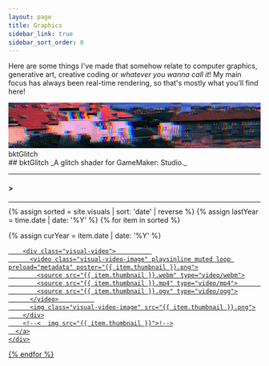 ```yaml
---
layout: page
title: Graphics
sidebar_link: true
sidebar_sort_order: 0
---
```

Here are some things I've made that somehow relate to computer graphics, generative art, creative coding or *whatever you wanna call it*! My main focus has always been real-time rendering, so that's mostly what you'll find here!
<div markdown="0">
<script>
  var charsTyped = 0;
  var titleDefault = "";
  var titleCurrent = "Loading stuff...";
  var titleTo = titleCurrent;
  var typeClock = 0;
  var typeUnderscoreOpacity = 0.0;
  var titleGlitchProbability = 0;
  String.prototype.replaceAt = function (index, replacement) {
    return this.substr(0, index) + replacement + this.substr(index + replacement.length);
  }
  
  function randChar() {
    return String.fromCharCode(33 + Math.round(Math.random() * 93));
  }

  function changeTitle(title) {
    titleGlitchProbability = 1;
    titleTo = title;
  }

  function visualTitleUpdate() {
    // * (titleTo == titleDefault || titleCurrent != titleTo)
    titleGlitchProbability = Math.max(0.1, titleGlitchProbability - .025);
    typeUnderscoreOpacity = (Math.sin(Date.now() * .02) * .5 + .5);
    if (Math.random() <= titleGlitchProbability) {
      titleCurrent = titleCurrent.replaceAt(Math.random() * titleCurrent.length, randChar());
      titleCurrent = titleCurrent.replaceAt(Math.random() * titleCurrent.length, randChar());
    }
    for (var j = 0; j < 1 + Math.round(Math.random() * 1.0); ++j) {
      if (titleCurrent.length < titleTo.length) {
        titleCurrent = titleCurrent + randChar();
      } else if (titleCurrent.length > titleTo.length) {
        titleCurrent = titleCurrent.substring(0, titleCurrent.length - 1);
      }

      for (var i = 0; i < Math.min(titleCurrent.length, titleTo.length); ++i) {
        if (titleTo[i] != titleCurrent[i] && Math.random() < .5) {
          titleCurrent = titleCurrent.replaceAt(i, titleTo[i].toString());
          break;
        }
      }
    }

    $(".visual-title").html("&gt; " + titleCurrent + "<span style = \'opacity: " + typeUnderscoreOpacity + ";\'>_</span>");
    requestAnimationFrame(visualTitleUpdate);
  }
  requestAnimationFrame(visualTitleUpdate);

  var $win = $(window);

  function typeResize() {
    var w = $(".content").width();
    $(".visual-title").css("font-size", (w * .03));
  }
  
  $win.on('resize', typeResize);

</script>

<p>

<div class="visual-thumbnail-wide" onclick="location.href='/gfx/bktglitch/';" data-title="If it ain't broke, break it!">
  <div class="visual-thumbnail-wide-image">    
    <img src = "\assets\visual_previews\thumbnail_bktglich.jpg">    
    <div class="visual-thumbnail-wide-title">
    bktGlitch
    </div>
  </div>  
  <div class="visual-thumbnail-wide-description">  
<div markdown="1">
## bktGlitch
_A glitch shader for GameMaker: Studio._
</div>    
  </div>  
</div>


</p>

<div class="visual-title-wrapper">
  <hr style="margin-top: 5px; margin-bottom: 5px;">
  <h4 class="visual-title">&gt;</h4>
  <hr style="margin-top: 5px; margin-bottom: 10px;">
</div>
<div class="visual-row">
  {% assign sorted = site.visuals | sort: 'date' | reverse %}
  {% assign lastYear = time.date | date: '%Y' %}
  {% for item in sorted %}
  <p>  
  {% assign curYear = item.date | date: '%Y' %}
  <!--
  {% if curYear != lastYear %}
  {% assign lastYear = curYear %}
  </p></div><h2>{{curYear}}</h2><hr style = "margin-top: 5px"><div class="visual-row"><p>
  {% endif %}!-->
  <section class="visual-section">
    <div class="visual-thumbnail" data-title="{{ item.title }}">
      <a href="{{ item.url }}">

        <div class="visual-video">          
          <video class="visual-video-image" playsinline muted loop preload="metadata" poster="{{ item.thumbnail }}.png">
            <source src="{{ item.thumbnail }}.webm" type="video/webm">
            <source src="{{ item.thumbnail }}.mp4" type="video/mp4">            
            <source src="{{ item.thumbnail }}.ogv" type="video/ogg">
          </video>          
          <img class="visual-video-image" src="{{ item.thumbnail }}.png">
        </div>
        <!--<  img src="{{ item.thumbnail }}">!-->
      </a>
    </div>
  </section>
</p>

{% endfor %}

</div>

<script>
  var figure = $(".visual-video").hover(hoverVideo, hideVideo);
  var wideFilterSwapped = false;

  $(".visual-thumbnail").each(function (i, obj) {
    var fade = Math.pow(i * .5, 1.2);
    $(obj).css('transform', 'scale(.9)');
    $(obj).mouseleave(function () {
      $(this).css('transform', 'scale(.9)');
    });

    $(obj).mouseenter(function () {
      $(this).css('transform', 'scale(1) rotate(0deg)');
    });
  });


  $(".visual-thumbnail").hover(function () {
    changeTitle($(this).data('title'));    
  });

  $(".visual-thumbnail").mouseleave(function () {
    changeTitle(titleDefault);  
  });

  function hoverVideo(e) {
    $('video', this).get(0).play();
  }

  function hideVideo(e) {
    $('video', this).get(0).currentTime = 0;
    $('video', this).get(0).pause();
  }

  /*
  if ($(window).width() < 790) {
  */

  function wideShow(e) {  
    $(this).children('.visual-thumbnail-wide-image')
      .css("width", "25%")
      .css("-webkit-filter", (!wideFilterSwapped) ? "url(#visual-duotone)" :"none")
      .css(".filter", (!wideFilterSwapped) ? "url(#visual-duotone)" :"none")
      .css("-webkit-transition", "all 200ms ease-out")
      .css("border-width", "2px");
    $(this).children('.visual-thumbnail-wide-description').css("opacity", "1.0");
    $(this).children('.visual-thumbnail-wide-image').children('.visual-thumbnail-wide-title')
      .css("padding-right", "1000px")
      .css("opacity", "0.0");
    titleTo = $(this).data('title');
  }

  function wideHide(e) {  
    $(this).children('.visual-thumbnail-wide-image')
      .css("width", "100%")
      .css("-webkit-filter", (!wideFilterSwapped) ? "none" : "url(#visual-duotone)")
      .css(".filter", (!wideFilterSwapped) ? "none" : "url(#visual-duotone)")
      .css("-webkit-transition", "all 200ms ease-in")
      .css("border-width", "0px");    
    $(this).children('.visual-thumbnail-wide-description').css("opacity", "0.0");
    $(this).children('.visual-thumbnail-wide-image').children('.visual-thumbnail-wide-title')
      .css("padding-right", "16px")
      .css("opacity", "1.0");  
    changeTitle(titleDefault);
  }
  if ($(window).width() < 790) {
    $(".visual-thumbnail-wide").hover( wideHide, wideShow);
  } else {
    $(".visual-thumbnail-wide").hover( wideShow, wideHide);
  }
  
  $(document).ready(function () {
    if ($(window).width() < 790) {
      wideFilterSwapped = true;
      $( ".visual-thumbnail-wide" ).each(wideShow);      
    }
    changeTitle(titleDefault);
    typeResize();
  });

</script>

</div>
